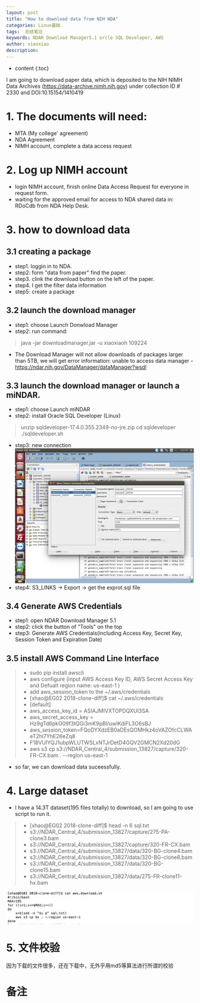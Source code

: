 ```yaml
---
layout: post
title: "How to download data from NIH NDA"
categories: Linux基础
tags:  总结笔记 
keywords: NDAR Download Manager5.1 orcle SQL Developer, AWS 
author: xiaoxiao
description: 
---
```


* content
{:toc}

I am going to download  paper data, which is deposited to the NIH NIMH Data Archives (https://data-archive.nimh.nih.gov) under collection ID # 2330 and DOI:10.15154/1410419

# 1. The documents will need:

- MTA (My college' agreement)
- NDA Agreement
- NIMH account, complete a data access request

# 2. Log up NIMH account

- login NIMH account, finish  online Data Access Request for everyone in request form.
- waiting for the approved email for access to NDA shared data in: RDoCdb from NDA Help Desk.

# 3. how to download data

## 3.1 creating a package
- step1. loggin in to NDA.
- step2: form "data from paper" find the paper.
- step3. clink the download button on the left of the paper.
- step4. I get the filter data information
- step5: create a package

## 3.2  launch the download manager
- step1: choose Launch Donwload Manager
- step2: run command: 
> java -jar downloadmanager.jar -u xiaoxiaoh 109224
- The Download Manager will not allow downloads of packages larger than 5TB, we will get error information: unable to access data manager - https://ndar.nih.gov/DataManager/dataManager?wsdl

## 3.3  launch the download manager or launch a miNDAR.
- step1: choose Launch miNDAR 
- step2: install Oracle SQL Developer (Linux)
> unzip sqldeveloper-17.4.0.355.2349-no-jre.zip
> cd sqldeveloper
> ./sqldeveloper.sh
- step3: new connection
![image](https://github.com/xiaoxiaoh16/xiaoxiaoh16.github.io/raw/master/_drafts/pic/Oracle_SQL_Developer_conntection.png) 
- step4: S3_LINKS -> Export -> get the exprot.sql file

## 3.4 Generate AWS Credentials
- step1: open NDAR Download Manager 5.1 
- step2: click the button of "Tools" on the top
- step3: Generate AWS Credentials(including Access Key, Secret Key, Session Token and Expiration Date)

## 3.5 install AWS Command Line Interface
> - sudo  pip install awscli
> - aws configure (input AWS Access Key ID, AWS Secret Access Key and Defualt region name: us-east-1 )
> - add aws_session_token to the ~/.aws/credentials
> - [xhao@EG02 2018-clone-diff]$ cat ~/.aws/credentials
> - [default]
> - aws_access_key_id = ASIAJMIVXTOPDQXUI3SA
> - aws_secret_access_key = Hz9gTd6pkO09f3tQGi3mK9pBl/uwIKdiFL3O6sBJ
> - aws_session_token=FQoDYXdzEB0aDEsQOMHkz4oVAZOfcCLWAeT2hl7YhE26eZq8
> - F18VUIYQJ1ubpWLUTWSLxNTJrDetD4GQV2GMCN2Xd20dG
> - aws s3 cp s3://NDAR_Central_4/submission_13827/capture/320-FR-CX.bam . --region us-east-1

- so far, we can download data suceessfully.

# 4. Large dataset

- I have a 14.3T dataset(195 files totally) to download, so I am going to use script to run it.
> - [xhao@EG02 2018-clone-diff]$ head -n 6 sql.txt 
> - s3://NDAR_Central_4/submission_13827/capture/275-PA-clone3.bam
> - s3://NDAR_Central_4/submission_13827/capture/320-FR-CX.bam
> - s3://NDAR_Central_4/submission_13827/data/320-BG-clone4.bam
> - s3://NDAR_Central_4/submission_13827/data/320-BG-clone8.bam
> - s3://NDAR_Central_4/submission_13827/data/320-BG-clone15.bam
> - s3://NDAR_Central_4/submission_13827/data/275-FR-clone11-hx.bam

![image](https://github.com/xiaoxiaoh16/xiaoxiaoh16.github.io/raw/master/_drafts/pic/NDA_AWS_download.sh.png) 

# 5. 文件校验
因为下载的文件很多，还在下载中，无外乎用md5等算法进行所谓的校验

# 备注
